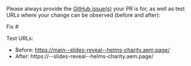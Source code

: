 Please always provide the [GitHub issue(s)](../issues) your PR is for, as well as test URLs where your change can be observed (before and after):

Fix #<gh-issue-id>

Test URLs:
- Before: https://main--slides-reveal--helms-charity.aem.page/
- After: https://<branch>--slides-reveal--helms-charity.aem.page/
